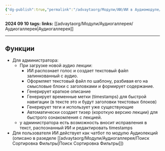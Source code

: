 ```yaml
---
{"dg-publish":true,"permalink":"/advaytaorg/Модули/ИИ/ИИ в Аудиомодуле/"}
---
```


**2024 09 10**
**tags:**
**links:** [[advaytaorg/Модули/Аудиогаллерея/Аудиогаллерея\|Аудиогаллерея]]

---
## Функции
- Для администратора:
	- При загрузке новой аудио лекции:
		- ИИ распознает голос и создает текстовый файл залинкованный с аудио. 
		- Оформляет текстовый файл по шаблону, разбивая его на смысловые блоки с заголовками и формирует содержание.
		- Генерирует краткое описание
		- Генерирует временные метки (timestamps) для быстрой навигации (в тексте это и будут заголовки текстовых блоков)
		- Генерирует теги и использует уже существующие
		- Автоматически создает тизер (короткую версию лекции) для быстрого ознакомления с лекцией.
	- у администратора есть возможность вносит исправления в текст, распознанный ИИ и редактировать timestamps
- Для пользователя ИИ действует как чатбот по модулю Аудиолекций (описано в разеделе [[advaytaorg/Модули/Аудиогаллерея/Поиск Сортировка Фильтры\|Поиск Сортировка Фильтры]])
